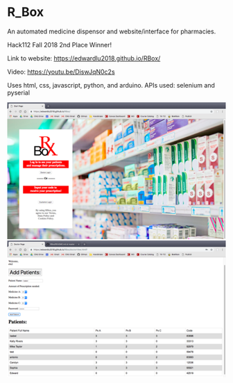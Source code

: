 # R_Box
An automated medicine dispensor and website/interface for pharmacies.

Hack112 Fall 2018 2nd Place Winner!

Link to website:
https://edwardlu2018.github.io/RBox/

Video:
https://youtu.be/DiswJqN0c2s 

Uses html, css, javascript, python, and arduino.
APIs used: selenium and pyserial

![alt text](https://github.com/EdwardLu2018/RBox/blob/master/frontPage.png)
![alt text](https://github.com/EdwardLu2018/RBox/blob/master/tablePage.png)
